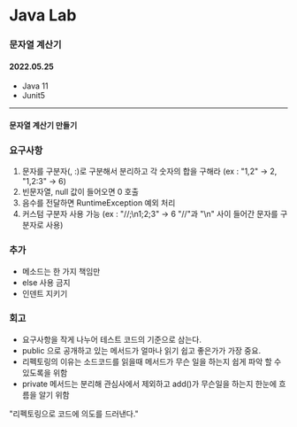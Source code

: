 # Java Lab


### 문자열 계산기 
#### 2022.05.25

- Java 11
- Junit5

---

#### 문자열 계산기 만들기 

### 요구사항
  1) 문자를 구분자(, :)로 구분해서 분리하고 각 숫자의 합을 구해라 (ex : "1,2" -> 2, "1,2:3" -> 6)
  2) 빈문자열, null 값이 들어오면 0 호출
  3) 음수를 전달하면 RuntimeException 예외 처리
  4) 커스텀 구분자 사용 가능 (ex : "//;\n1;2;3" -> 6 "//"과 "\n" 사이 들어간 문자를 구분자로 사용)


### 추가 

- 메소드는 한 가지 책임만
- else 사용 금지
- 인덴트 지키기


### 회고

- 요구사항을 작게 나누어 테스트 코드의 기준으로 삼는다.
- public 으로 공개하고 있는 메서드가 얼마나 읽기 쉽고 좋은가가 가장 중요.
- 리펙토링의 이유는 소드코드를 읽을때 메서드가 무슨 일을 하는지 쉽게 파악 할 수 있도록을 위함
- private 메서드는 분리해 관심사에서 제외하고 add()가 무슨일을 하는지 한눈에 흐름을 알기 위함

"리펙토링으로 코드에 의도를 드러낸다."